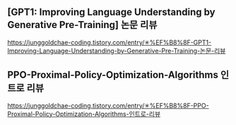 
## [GPT1: Improving Language Understanding by Generative Pre-Training] 논문 리뷰
https://junggoldchae-coding.tistory.com/entry/✳%EF%B8%8F-GPT1-Improving-Language-Understanding-by-Generative-Pre-Training-논문-리뷰

## PPO-Proximal-Policy-Optimization-Algorithms 인트로 리뷰
https://junggoldchae-coding.tistory.com/entry/✳%EF%B8%8F-PPO-Proximal-Policy-Optimization-Algorithms-인트로-리뷰